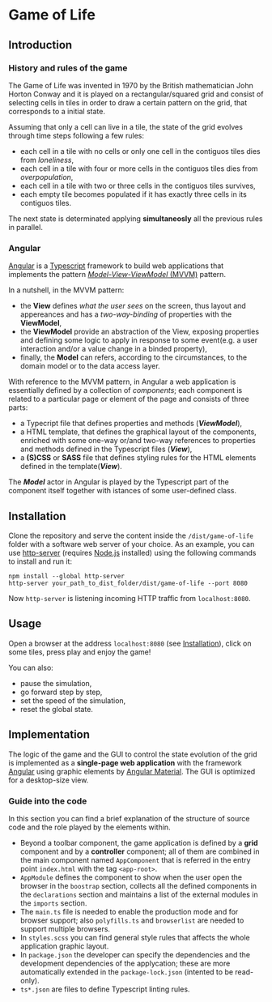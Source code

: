 # Game of Life

## Introduction

### History and rules of the game
The Game of Life was invented in 1970 by the British mathematician John Horton Conway and it is played on a rectangular/squared grid and consist of selecting cells in tiles in order to draw a certain pattern on the grid, that corresponds to a initial state.

Assuming that only a cell can live in a tile, the state of the grid evolves through time steps following a few rules:

- each cell in a tile with no cells or only one cell in the contiguos tiles dies from *loneliness*,
- each cell in a tile with four or more cells in the contiguos tiles dies from *overpopulation*,
- each cell in a tile with two or three cells in the contiguos tiles survives,
- each empty tile becomes populated if it has exactly three cells in its contiguos tiles.

The next state is determinated applying **simultaneosly** all the previous rules in parallel.

### Angular

[Angular](https://angular.io/) is a [Typescript](https://www.typescriptlang.org/) framework to build web applications that implements the pattern [*Model-View-ViewModel* (MVVM)](https://en.wikipedia.org/wiki/Model%E2%80%93view%E2%80%93viewmodel) pattern.

In a nutshell, in the MVVM pattern:

- the **View**  defines *what the user sees* on the screen, thus layout and appereances and has a *two-way-binding* of properties with the **ViewModel**,
- the **ViewModel** provide an abstraction of the View, exposing properties and defining some logic to apply in response to some event(e.g. a user interaction and/or a value change in a binded property),
- finally,  the **Model** can refers, according to the circumstances, to the domain model or to the data access layer.

With reference to the MVVM pattern, in Angular a web application is essentially defined by a collection of *components*; each component is related to a particular page or element of the page and consists of three parts:

- a Typecript file that defines properties and methods (***ViewModel***),
- a HTML template, that defines the graphical layout of the components, enriched with some one-way or/and two-way references to properties and methods defined in the Typescript files (***View***),
- a **(S)CSS** or **SASS** file that defines styling rules for the HTML elements defined in the template(***View***).

The ***Model*** actor in Angular is played by the Typescript part of the component itself together with istances of some user-defined class.

## Installation

 Clone the repository and serve the content inside the `/dist/game-of-life` folder with a software web server of your choice.
 As an example, you can use [http-server](https://www.npmjs.com/package/http-server) (requires [Node.js](https://nodejs.org/en/) installed) using the following commands to install and run it:

    npm install --global http-server
    http-server your_path_to_dist_folder/dist/game-of-life --port 8080

Now `http-server` is listening incoming HTTP traffic from `localhost:8080`.

## Usage

Open a browser at the address `localhost:8080` (see [Installation](###Installation)), click on some tiles, press play and enjoy the game!

You can also:

- pause the simulation,
- go forward step by step,
- set the speed of the simulation,
- reset the global state.

## Implementation

The logic of the game and the GUI to control the state evolution of the grid is implemented as a <strong>single-page web application</strong> with the framework [Angular](https://angular.io/) using graphic elements by [Angular Material](https://material.angular.io/). The GUI is optimized for a desktop-size view.

### Guide into the code

In this section you can find a brief explanation of the structure of source code and the role played by the elements within.

- Beyond a toolbar component, the game application is defined by a **grid** component and by a **controller** component; all of them are combined in the main component named `AppComponent` that is referred in the entry point `index.html` with the tag `<app-root>`.
- `AppModule` defines the component to show when the user open the browser in the `boostrap` section, collects all the defined components in the `declarations` section and maintains a list of the external modules in the `imports` section.
- The `main.ts` file is needed to enable the production mode and for browser support; also `polyfills.ts` and `browserlist` are needed to support multiple browsers.
- In `styles.scss` you can find general style rules that affects the whole application graphic layout.
- In `package.json` the developer can specify the dependencies and the development dependencies of the applycation; these are more automatically extended in the `package-lock.json` (intented to be read-only).
- `ts*.json` are files to define Typescript linting rules.
